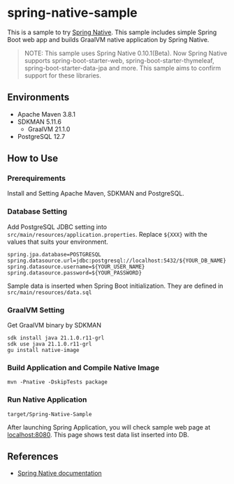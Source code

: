 # spring-native-sample

This is a sample to try [Spring Native](https://github.com/spring-projects-experimental/spring-native).
This sample includes simple Spring Boot web app and builds GraalVM native application by Spring Native.

> NOTE: 
> This sample uses Spring Native 0.10.1(Beta).
> Now Spring Native supports spring-boot-starter-web, spring-boot-starter-thymeleaf, spring-boot-starter-data-jpa and more.
> This sample aims to confirm support for these libraries. 

## Environments

* Apache Maven 3.8.1
* SDKMAN 5.11.6
  * GraalVM 21.1.0
* PostgreSQL 12.7

## How to Use

### Prerequirements

Install and Setting Apache Maven, SDKMAN and PostgreSQL.

### Database Setting

Add PostgreSQL JDBC setting into `src/main/resources/application.properties`.
Replace `${XXX}` with the values that suits your environment.

```
spring.jpa.database=POSTGRESQL
spring.datasource.url=jdbc:postgresql://localhost:5432/${YOUR_DB_NAME}
spring.datasource.username=${YOUR_USER_NAME}
spring.datasource.password=${YOUR_PASSWORD}
```

Sample data is inserted when Spring Boot initialization.
They are defined in `src/main/resources/data.sql`

### GraalVM Setting

Get GraalVM binary by SDKMAN

```
sdk install java 21.1.0.r11-grl
sdk use java 21.1.0.r11-grl
gu install native-image
```

### Build Application and Compile Native Image

```
mvn -Pnative -DskipTests package
```

### Run Native Application

```
target/Spring-Native-Sample
```

After launching Spring Application, you will check sample web page at [localhost:8080](http://localhost:8080/).
This page shows test data list inserted into DB.

## References

* [Spring Native documentation](https://docs.spring.io/spring-native/docs/current/reference/htmlsingle/)
